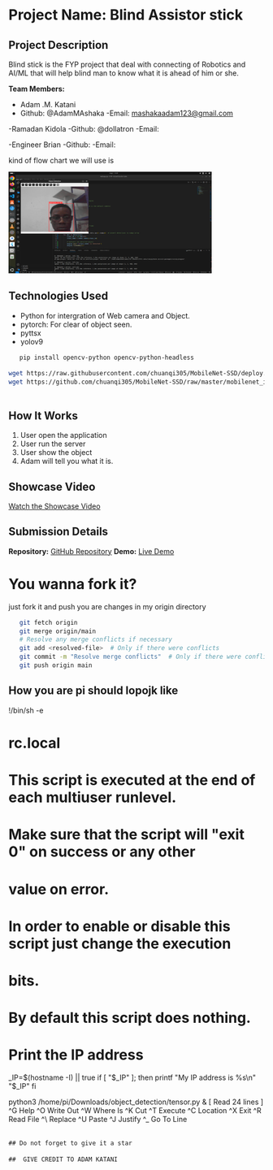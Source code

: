 # Project Name: Blind Assistor stick

## Project Description
Blind stick is the FYP project that deal with connecting of Robotics and AI/ML that will help blind man to know what it is ahead of him or she.

**Team Members:**
- Adam .M. Katani
- Github: @AdamMAshaka 
-Email: mashakaadam123@gmail.com

-Ramadan Kidola
-Github: @dollatron
-Email:     

-Engineer Brian
-Github:
-Email: 

kind of flow chart we will use is 


<img src="ai.png" alt="drawing" width="400" height="200"/>


## Technologies Used

- Python for intergration of Web camera and Object.
- pytorch: For clear of object seen.
- pyttsx 
- yolov9 


```sh
   pip install opencv-python opencv-python-headless

```

```sh
wget https://raw.githubusercontent.com/chuanqi305/MobileNet-SSD/deploy.prototxt
wget https://github.com/chuanqi305/MobileNet-SSD/raw/master/mobilenet_iter_73000.caffemodel
   
```   




## How It Works

1. User open the application
2. User run the server
3. User show the object
4. Adam will tell you what it is.

## Showcase Video

[Watch the Showcase Video](https://Github.com/AdamMashaka)

## Submission Details

**Repository:** [GitHub Repository](https://github.com/AdamMashaka/bliind_DIT)
**Demo:** [Live Demo](https://)

# You wanna fork it? 
  just fork it and push you are changes in my origin directory  

  ```sh
     git fetch origin
     git merge origin/main
     # Resolve any merge conflicts if necessary
     git add <resolved-file>  # Only if there were conflicts
     git commit -m "Resolve merge conflicts"  # Only if there were conflicts
     git push origin main

```


## How you are pi should lopojk like

!/bin/sh -e
#
# rc.local
#
# This script is executed at the end of each multiuser runlevel.
# Make sure that the script will "exit 0" on success or any other
# value on error.
#
# In order to enable or disable this script just change the execution
# bits.
#
# By default this script does nothing.

# Print the IP address
_IP=$(hostname -I) || true
if [ "$_IP" ]; then
  printf "My IP address is %s\n" "$_IP"
fi

python3 /home/pi/Downloads/object_detection/tensor.py &
                               [ Read 24 lines ]
^G Help      ^O Write Out ^W Where Is  ^K Cut       ^T Execute   ^C Location
^X Exit      ^R Read File ^\ Replace   ^U Paste     ^J Justify   ^_ Go To Line



```

## Do not forget to give it a star

##  GIVE CREDIT TO ADAM KATANI
